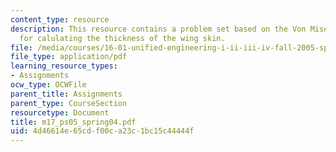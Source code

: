 ```yaml
---
content_type: resource
description: This resource contains a problem set based on the Von Mises Yield criterion
  for calulating the thickness of the wing skin.
file: /media/courses/16-01-unified-engineering-i-ii-iii-iv-fall-2005-spring-2006/4d46614e65cdf00ca23c1bc15c44444f_m17_ps05_spring04.pdf
file_type: application/pdf
learning_resource_types:
- Assignments
ocw_type: OCWFile
parent_title: Assignments
parent_type: CourseSection
resourcetype: Document
title: m17_ps05_spring04.pdf
uid: 4d46614e-65cd-f00c-a23c-1bc15c44444f
---
```

